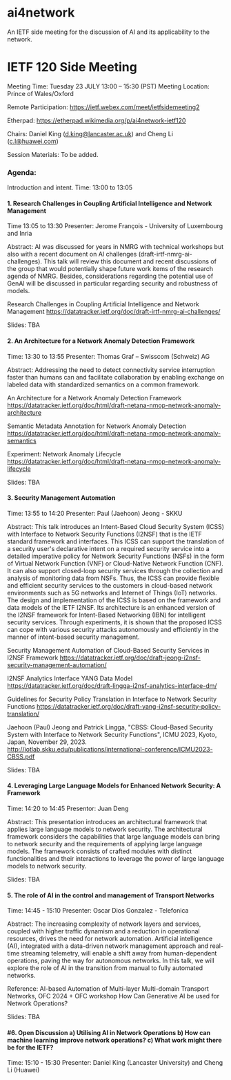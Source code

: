 # ai4network
An IETF side meeting for the discussion of AI and its applicability to the network. 

# IETF 120 Side Meeting
Meeting Time: Tuesday 23 JULY 13:00 – 15:30 (PST)
Meeting Location: Prince of Wales/Oxford

Remote Participation: https://ietf.webex.com/meet/ietfsidemeeting2

Etherpad: https://etherpad.wikimedia.org/p/ai4network-ietf120

Chairs: Daniel King (d.king@lancaster.ac.uk) and Cheng Li (c.l@huawei.com)

Session Materials: To be added.

### Agenda: 

Introduction and intent. 
Time: 13:00 to 13:05

#### 1. Research Challenges in Coupling Artificial Intelligence and Network Management
Time 13:05 to 13:30
Presenter: Jerome  François - University of Luxembourg and Inria 

Abstract: AI was discussed for years in NMRG with technical workshops but also with a recent document on AI challenges (draft-irtf-nmrg-ai-challenges). This talk will review this document and recent discussions of the group that would potentially shape future work items of the research agenda of NMRG. Besides, considerations regarding the potential use of GenAI will be discussed in particular regarding security and robustness of models.

Research Challenges in Coupling Artificial Intelligence and Network Management
https://datatracker.ietf.org/doc/draft-irtf-nmrg-ai-challenges/

Slides: TBA
 
#### 2. An Architecture for a Network Anomaly Detection Framework
Time: 13:30 to 13:55
Presenter: Thomas Graf – Swisscom (Schweiz) AG

Abstract: Addressing the need to detect connectivity service interruption faster than humans can and facilitate collaboration by enabling exchange on labeled data with standardized semantics on a common framework.

An Architecture for a Network Anomaly Detection Framework
https://datatracker.ietf.org/doc/html/draft-netana-nmop-network-anomaly-architecture

Semantic Metadata Annotation for Network Anomaly Detection
https://datatracker.ietf.org/doc/html/draft-netana-nmop-network-anomaly-semantics

Experiment: Network Anomaly Lifecycle
https://datatracker.ietf.org/doc/html/draft-netana-nmop-network-anomaly-lifecycle

Slides: TBA

#### 3. Security Management Automation
Time: 13:55 to 14:20
Presenter: Paul (Jaehoon) Jeong - SKKU

Abstract: This talk introduces an Intent-Based Cloud Security System (ICSS) with Interface to Network Security Functions (I2NSF) that is the IETF standard framework and interfaces. This ICSS can support the translation of a security user's declarative intent on a required security service into a detailed imperative policy for Network Security Functions (NSFs) in the form of Virtual Network Function (VNF) or Cloud-Native Network Function (CNF). It can also support closed-loop security services through the collection and analysis of monitoring data from NSFs. Thus, the ICSS can provide flexible and efficient security services to the customers in cloud-based network environments such as 5G networks and Internet of Things (IoT) networks. The design and implementation of the ICSS is based on the framework and data models of the IETF I2NSF. Its architecture is an enhanced version of the I2NSF framework for Intent-Based Networking (IBN) for intelligent security services. Through experiments, it is shown that the proposed ICSS can cope with various security attacks autonomously and efficiently in the manner of intent-based security management.

Security Management Automation of Cloud-Based Security Services in I2NSF Framework
https://datatracker.ietf.org/doc/draft-jeong-i2nsf-security-management-automation/

I2NSF Analytics Interface YANG Data Model
https://datatracker.ietf.org/doc/draft-lingga-i2nsf-analytics-interface-dm/

Guidelines for Security Policy Translation in Interface to Network Security Functions
https://datatracker.ietf.org/doc/draft-yang-i2nsf-security-policy-translation/

Jaehoon (Paul) Jeong and Patrick Lingga, "CBSS: Cloud-Based Security System with Interface to Network Security Functions", 
ICMU 2023, Kyoto, Japan, November 29, 2023.
http://iotlab.skku.edu/publications/international-conference/ICMU2023-CBSS.pdf

Slides: TBA

#### 4. Leveraging Large Language Models for Enhanced Network Security: A Framework
Time: 14:20 to 14:45
Presentor: Juan Deng

Abstract: This presentation introduces an architectural framework that applies large language models to network security. The architectural framework considers the capabilities that large language models can bring to network security and the requirements of applying large language models. The framework consists of crafted modules with distinct functionalities and their interactions to leverage the power of large language models to network security. 

Slides: TBA

#### 5. The role of AI in the control and management of Transport Networks
Time: 14:45 - 15:10
Presenter: Oscar Dios Gonzalez - Telefonica

Abstract: The increasing complexity of network layers and services, coupled with higher traffic dynamism and a reduction in operational resources, drives the need for network automation. Artificial intelligence (AI), integrated with a data-driven network management approach and real-time streaming telemetry, will enable a shift away from human-dependent operations, paving the way for autonomous networks. In this talk, we will explore the role of AI in the transition from manual to fully automated networks.

Reference: AI-based Automation of Multi-layer Multi-domain Transport Networks, OFC 2024 + OFC workshop How Can Generative AI be used for Network Operations? 

Slides: TBA

#### #6. Open Discussion a) Utilising AI in Network Operations b) How can machine learning improve network operations? c) What work might there be for the IETF?
Time:  15:10 - 15:30 
Presenter: Daniel King (Lancaster University) and Cheng Li (Huawei)


